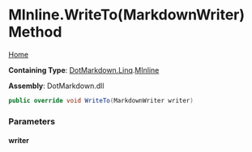 # MInline\.WriteTo\(MarkdownWriter\) Method

[Home](../../../../README.md)

**Containing Type**: [DotMarkdown.Linq](../../README.md)\.[MInline](../README.md)

**Assembly**: DotMarkdown\.dll

```csharp
public override void WriteTo(MarkdownWriter writer)
```

### Parameters

#### writer

